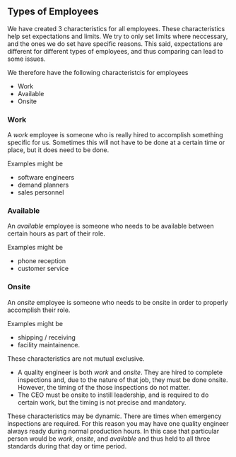 ## Types of Employees

We have created 3 characteristics for all employees. These characteristics help set expectations and limits. We try to only set limits where neccessary, and the ones we do set have specific reasons. This said, expectations are different for different types of employees, and thus comparing can lead to some issues.

We therefore have the following characteristcis for employees

* Work
* Available
* Onsite

### Work

A *work* employee is someone who is really hired to accomplish something specific for us. Sometimes this will not have to be done at a certain time or place, but it does need to be done.

Examples might be
* software engineers
* demand planners
* sales personnel

### Available

An *available* employee is someone who needs to be available between certain hours as part of their role.

Examples might be
* phone reception
* customer service

### Onsite

An *onsite* employee is someone who needs to be onsite in order to properly accomplish their role.

Examples might be

* shipping / receiving
* facility maintainence.

These characteristics are not mutual exclusive. 

* A quality engineer is both *work* and *onsite*. They are hired to complete inspections and, due to the nature of that job, they must be done onsite. However, the timing of the those inspections do not matter.
* The CEO must be onsite to instill leadership, and is required to do certain work, but the timing is not precise and mandatory.

These characteristics may be dynamic. There are times when emergency inspections are required. For this reason you may have one quality engineer always ready during normal production hours. In this case that particular person would be *work*, *onsite*, and *available* and thus held to all three standards during that day or time period.